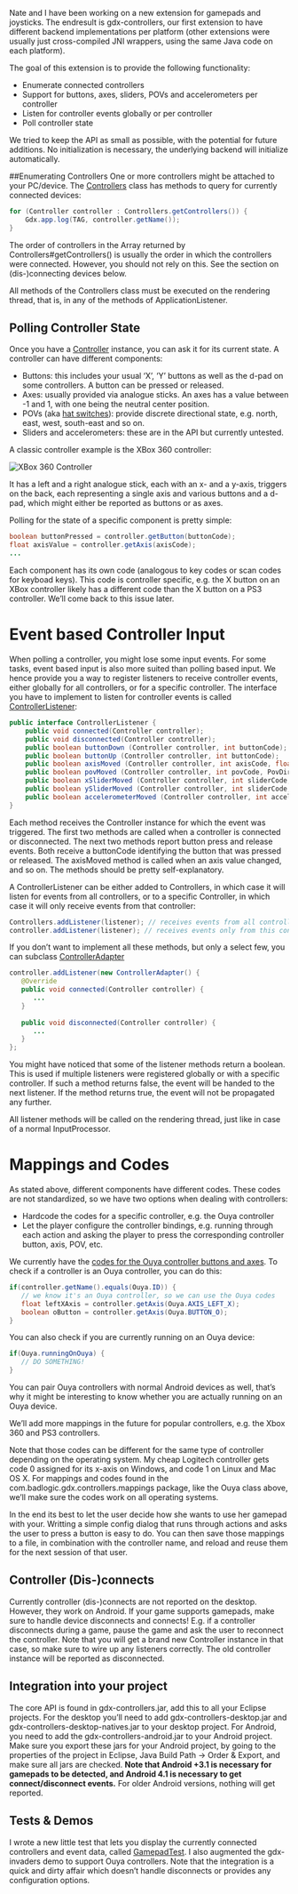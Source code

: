 Nate and I have been working on a new extension for gamepads and joysticks. The endresult is gdx-controllers, our first extension to have different backend implementations per platform (other extensions were usually just cross-compiled JNI wrappers, using the same Java code on each platform).

The goal of this extension is to provide the following functionality:
* Enumerate connected controllers
* Support for buttons, axes, sliders, POVs and accelerometers per controller
* Listen for controller events globally or per controller
* Poll controller state

We tried to keep the API as small as possible, with the potential for future additions. No initialization is necessary, the underlying backend will initialize automatically.

##Enumerating Controllers
One or more controllers might be attached to your PC/device. The [Controllers](https://github.com/libgdx/libgdx/blob/master/extensions/gdx-controllers/gdx-controllers/src/com/badlogic/gdx/controllers/Controllers.java) class has methods to query for currently connected devices:

```java
for (Controller controller : Controllers.getControllers()) {
    Gdx.app.log(TAG, controller.getName());
}
```

The order of controllers in the Array returned by Controllers#getControllers() is usually the order in which the controllers were connected. However, you should not rely on this. See the section on (dis-)connecting devices below.

All methods of the Controllers class must be executed on the rendering thread, that is, in any of the methods of ApplicationListener.

## Polling Controller State
Once you have a [Controller](https://github.com/libgdx/libgdx/blob/master/extensions/gdx-controllers/gdx-controllers/src/com/badlogic/gdx/controllers/Controller.java) instance, you can ask it for its current state. A controller can have different components:

* Buttons: this includes your usual ‘X’, ‘Y’ buttons as well as the d-pad on some controllers. A button can be pressed or released.
* Axes: usually provided via analogue sticks. An axes has a value between -1 and 1, with one being the neutral center position.
* POVs (aka [hat switches](http://en.wikipedia.org/wiki/Joystick#Hat_switch)): provide discrete directional state, e.g. north, east, west, south-east and so on.
* Sliders and accelerometers: these are in the API but currently untested.

A classic controller example is the XBox 360 controller:

![XBox 360 Controller](http://upload.wikimedia.org/wikipedia/commons/thumb/e/ed/Xbox-360-S-Controller.png/300px-Xbox-360-S-Controller.png)

It has a left and a right analogue stick, each with an x- and a y-axis, triggers on the back, each representing a single axis and various buttons and a d-pad, which might either be reported as buttons or as axes.

Polling for the state of a specific component is pretty simple:

```java
boolean buttonPressed = controller.getButton(buttonCode);
float axisValue = controller.getAxis(axisCode);
...
```

Each component has its own code (analogous to key codes or scan codes for keyboad keys). This code is controller specific, e.g. the X button on an XBox controller likely has a different code than the X button on a PS3 controller. We’ll come back to this issue later.

# Event based Controller Input
When polling a controller, you might lose some input events. For some tasks, event based input is also more suited than polling based input. We hence provide you a way to register listeners to receive controller events, either globally for all controllers, or for a specific controller. The interface you have to implement to listen for controller events is called [ControllerListener](https://github.com/libgdx/libgdx/blob/master/extensions/gdx-controllers/gdx-controllers/src/com/badlogic/gdx/controllers/ControllerListener.java):

```java
public interface ControllerListener {
	public void connected(Controller controller);
	public void disconnected(Controller controller);
	public boolean buttonDown (Controller controller, int buttonCode);
	public boolean buttonUp (Controller controller, int buttonCode);
	public boolean axisMoved (Controller controller, int axisCode, float value);
	public boolean povMoved (Controller controller, int povCode, PovDirection value);
	public boolean xSliderMoved (Controller controller, int sliderCode, boolean value);
	public boolean ySliderMoved (Controller controller, int sliderCode, boolean value);
	public boolean accelerometerMoved (Controller controller, int accelerometerCode, Vector3 value);
}
```

Each method receives the Controller instance for which the event was triggered. The first two methods are called when a controller is connected or disconnected. The next two methods report button press and release events. Both receive a buttonCode identifying the button that was pressed or released. The axisMoved method is called when an axis value changed, and so on. The methods should be pretty self-explanatory.

A ControllerListener can be either added to Controllers, in which case it will listen for events from all controllers, or to a specific Controller, in which case it will only receive events from that controller:

```java
Controllers.addListener(listener); // receives events from all controllers
controller.addListener(listener); // receives events only from this controller
```

If you don’t want to implement all these methods, but only a select few, you can subclass [ControllerAdapter](https://github.com/libgdx/libgdx/blob/master/extensions/gdx-controllers/gdx-controllers/src/com/badlogic/gdx/controllers/ControllerAdapter.java)

```java
controller.addListener(new ControllerAdapter() {
   @Override
   public void connected(Controller controller) {
      ...
   }
 
   public void disconnected(Controller controller) {
      ...
   }
};
```

You might have noticed that some of the listener methods return a boolean. This is used if multiple listeners were registered globally or with a specific controller. If such a method returns false, the event will be handed to the next listener. If the method returns true, the event will not be propagated any further.

All listener methods will be called on the rendering thread, just like in case of a normal InputProcessor.

# Mappings and Codes
As stated above, different components have different codes. These codes are not standardized, so we have two options when dealing with controllers:

* Hardcode the codes for a specific controller, e.g. the Ouya controller
* Let the player configure the controller bindings, e.g. running through each action and asking the player to press the corresponding controller button, axis, POV, etc.

We currently have the [codes for the Ouya controller buttons and axes](https://github.com/libgdx/libgdx/blob/master/extensions/gdx-controllers/gdx-controllers/src/com/badlogic/gdx/controllers/mappings/Ouya.java). To check if a controller is an Ouya controller, you can do this:

```java
if(controller.getName().equals(Ouya.ID)) {
   // we know it's an Ouya controller, so we can use the Ouya codes
   float leftXAxis = controller.getAxis(Ouya.AXIS_LEFT_X);
   boolean oButton = controller.getAxis(Ouya.BUTTON_O);
}
```

You can also check if you are currently running on an Ouya device:

```java
if(Ouya.runningOnOuya) {
   // DO SOMETHING!
}
```

You can pair Ouya controllers with normal Android devices as well, that’s why it might be interesting to know whether you are actually running on an Ouya device.

We’ll add more mappings in the future for popular controllers, e.g. the Xbox 360 and PS3 controllers.

Note that those codes can be different for the same type of controller depending on the operating system. My cheap Logitech controller gets code 0 assigned for its x-axis on Windows, and code 1 on Linux and Mac OS X. For mappings and codes found in the com.badlogic.gdx.controllers.mappings package, like the Ouya class above, we’ll make sure the codes work on all operating systems.

In the end its best to let the user decide how she wants to use her gamepad with your. Writting a simple config dialog that runs through actions and asks the user to press a button is easy to do. You can then save those mappings to a file, in combination with the controller name, and reload and reuse them for the next session of that user.

## Controller (Dis-)connects
Currently controller (dis-)connects are not reported on the desktop. However, they work on Android. If your game supports gamepads, make sure to handle device disconnects and connects! E.g. if a controller disconnects during a game, pause the game and ask the user to reconnect the controller. Note that you will get a brand new Controller instance in that case, so make sure to wire up any listeners correctly. The old controller instance will be reported as disconnected.

## Integration into your project
The core API is found in gdx-controllers.jar, add this to all your Eclipse projects. For the desktop you’ll need to add gdx-controllers-desktop.jar and gdx-controllers-desktop-natives.jar to your desktop project. For Android, you need to add the gdx-controllers-android.jar to your Android project. Make sure you export these jars for your Android project, by going to the properties of the project in Eclipse, Java Build Path -> Order & Export, and make sure all jars are checked. **Note that Android +3.1 is necessary for gamepads to be detected, and Android 4.1 is necessary to get connect/disconnect events.** For older Android versions, nothing will get reported.

## Tests & Demos
I wrote a new little test that lets you display the currently connected controllers and event data, called [GamepadTest](https://github.com/libgdx/libgdx/blob/master/tests/gdx-tests/src/com/badlogic/gdx/tests/GamepadTest.java). I also augmented the gdx-invaders demo to support Ouya controllers. Note that the integration is a quick and dirty affair which doesn’t handle disconnects or provides any configuration options.
